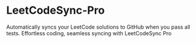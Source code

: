 # LeetCodeSync-Pro
Automatically syncs your LeetCode solutions to GitHub when you pass all tests. Effortless coding, seamless syncing with LeetCodeSync Pro
